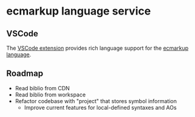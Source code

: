 # ecmarkup language service

## VSCode

The [VSCode extension](https://marketplace.visualstudio.com/items?itemName=magicworks.ecmarkup) provides rich language support for the [ecmarkup language](https://github.com/tc39/ecmarkup).

## Roadmap

- Read biblio from CDN
- Read biblio from workspace
- Refactor codebase with "project" that stores symbol information
  - Improve current features for local-defined syntaxes and AOs
  <!-- - Support emu-import -->

<!-- Currently this library does not do real analysis because the compiler of the [ecmarkup language](https://github.com/tc39/ecmarkup) and the [grammarkdown language](https://github.com/rbuckton/grammarkdown) do not designed for IDE cases. -->

<!-- I cannot do too much things before we have real analysis https://microsoft.github.io/language-server-protocol/specifications/lsp/3.17/specification/#languageFeatures -->
